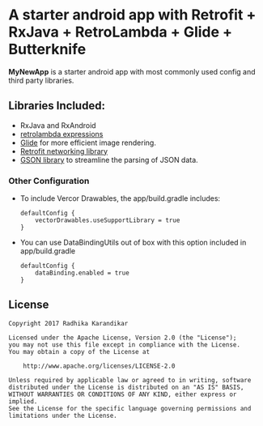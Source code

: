 # A starter android app with Retrofit + RxJava + RetroLambda + Glide + Butterknife

**MyNewApp** is a starter android app with most commonly used config and third party libraries.

## Libraries Included:

- RxJava and RxAndroid
- [retrolambda expressions](http://guides.codepath.com/android/Lambda-Expressions)
- [Glide](http://inthecheesefactory.com/blog/get-to-know-glide-recommended-by-google/en) for more efficient image rendering.
- [Retrofit networking library](http://guides.codepath.com/android/Consuming-APIs-with-Retrofit)
- [GSON library](http://guides.codepath.com/android/Using-Android-Async-Http-Client#decoding-with-gson-library) to streamline the parsing of JSON data.


### Other Configuration

- To include Vercor Drawables, the app/build.gradle includes:
    ```
    defaultConfig {
        vectorDrawables.useSupportLibrary = true
    }
    ```

- You can use DataBindingUtils out of box with this option included in app/build.gradle
    ```
    defaultConfig {
        dataBinding.enabled = true
    }

    ```

## License

    Copyright 2017 Radhika Karandikar

    Licensed under the Apache License, Version 2.0 (the "License");
    you may not use this file except in compliance with the License.
    You may obtain a copy of the License at

        http://www.apache.org/licenses/LICENSE-2.0

    Unless required by applicable law or agreed to in writing, software
    distributed under the License is distributed on an "AS IS" BASIS,
    WITHOUT WARRANTIES OR CONDITIONS OF ANY KIND, either express or implied.
    See the License for the specific language governing permissions and
    limitations under the License.
